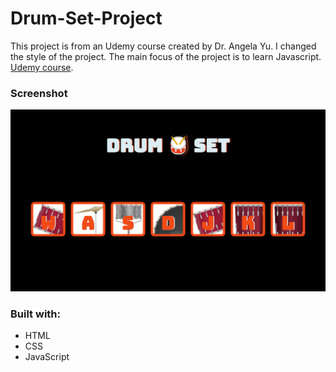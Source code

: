 # Drum-Set-Project

This project is from an Udemy course created by Dr. Angela Yu. I changed the style of the project. The main focus of the project is to learn Javascript. [Udemy course](https://www.udemy.com/course/the-complete-web-development-bootcamp/).

### Screenshot

![](Drum-Set.png)

### Built with:

- HTML
- CSS
- JavaScript
